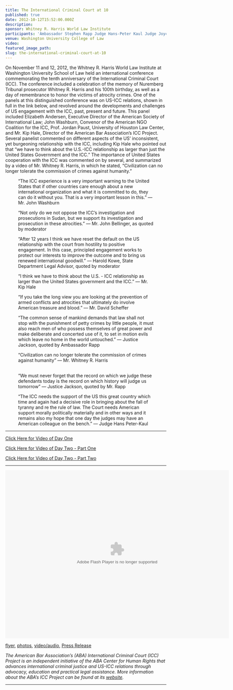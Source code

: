 ```yaml
---
title: The International Criminal Court at 10
published: true
date: 2012-10-12T15:52:00.000Z
description:
sponsor: Whitney R. Harris World Law Institute
participants: 'Ambassador Stephen Rapp Judge Hans-Peter Kaul Judge Joyce Aluoch Ambassador Hans Corell Mr. Kip Hale, Senior Counsel, ABA Center for Human Rights Ms. Betsy Anderson, American Society of International Law Mr. John Washburn, American Coalition for the International Criminal Law Professor Jordan Paust, University of Houston Law Center Professor David Scheffer, Northwestern University School of Law Professor Linda Carter, University of the Pacific-McGeorge School of Law'
venue: Washington University College of Law
video:
featured_image_path:
slug: the-international-criminal-court-at-10
---
```



On November 11 and 12, 2012, the Whitney R. Harris World Law Institute at Washington University School of Law held an international conference commemorating the tenth anniversary of the International Criminal Court (ICC). The conference included a celebration of the memory of Nuremberg Tribunal prosecutor Whitney R. Harris and his 100th birthday, as well as a day of remembrance to honor the victims of atrocity crimes. One of the panels at this distinguished conference was on US-ICC relations, shown in full in the link below, and revolved around the developments and challenges of US engagement with the ICC, past, present and future. This panel included Elizabeth Andersen, Executive Director of the American Society of International Law; John Washburn, Convenor of the American NGO Coalition for the ICC, Prof. Jordan Paust, University of Houston Law Center, and Mr. Kip Hale, Director of the American Bar Association’s ICC Project. Several panelist commented on different aspects of the US’ inconsistent, yet burgeoning relationship with the ICC, including Kip Hale who pointed out that “we have to think about the U.S.-ICC relationship as larger than just the United States Government and the ICC.” The importance of United States cooperation with the ICC was commented on by several, and summarized by a video of Mr. Whitney R. Harris, in which he stated, “Civilization can no longer tolerate the commission of crimes against humanity.”

<figure data-type="quote"><p>&ldquo;The ICC experience is a very important warning to the United States that if other countries care enough about a new international organization and what it is committed to do, they can do it without you. That is a very important lesson in this.&rdquo; &mdash; Mr. John Washburn</p></figure>

<figure data-type="quote"><p>&ldquo;Not only do we not oppose the ICC&rsquo;s investigation and prosecutions in Sudan, but we support its investigation and prosecution in these atrocities.&rdquo; &mdash; Mr. John Bellinger, as quoted by moderator</p><p>&ldquo;After 12 years I think we have reset the default on the US relationship with the court from hostility to positive engagement. In this case, principled engagement works to protect our interests to improve the outcome and to bring us renewed international goodwill.&rdquo; &mdash; Harold Kowe, State Department Legal Advisor, quoted by moderator</p></figure>

<figure data-type="quote"><p>&ldquo;I think we have to think about the U.S. - ICC relationship as larger than the United States government and the ICC.&rdquo; &mdash; Mr. Kip Hale</p></figure>

<figure data-type="quote"><p>&ldquo;If you take the long view you are looking at the prevention of armed conflicts and atrocities that ultimately do involve American treasure and blood.&rdquo; &mdash; Mr. David Scheffer</p></figure>

<figure data-type="quote"><p>&ldquo;The common sense of mankind demands that law shall not stop with the punishment of petty crimes by little people, it must also reach men of who possess themselves of great power and make deliberate and concerted use of it, to set in motion evils which leave no home in the world untouched.&rdquo; &mdash; Justice Jackson, quoted by Ambassador Rapp</p></figure>

<figure data-type="quote">&ldquo;Civilization can no longer tolerate the commission of crimes against humanity&rdquo; &mdash; Mr. Whitney R. Harris<br />&nbsp;</figure>

<figure data-type="quote"><p>&ldquo;We must never forget that the record on which we judge these defendants today is the record on which history will judge us tomorrow&rdquo; &mdash; Justice Jackson, quoted by Mr. Rapp</p></figure>

<figure data-type="quote"><p>&ldquo;The ICC needs the support of the US this great country which time and again had a decisive role in bringing about the fall of tyranny and re the rule of law. The Court needs American support morally politically materially and in other ways and it remains also my hope that one day the judges may have an American colleague on the bench.&rdquo; &mdash; Judge Hans Peter-Kaul</p></figure>

---

[Click Here for Video of Day One](http://mediasite.law.wustl.edu/Mediasite/Play/ed4f9d8543ba408fb47c5ed354fd06dc1d)

[Click Here for Video of Day Two - Part One](http://mediasite.law.wustl.edu/Mediasite/Play/e9ab31d5c6e9475f9e149c399188f6f11d)

[Click Here for Video of Day Two - Part Two](http://mediasite.law.wustl.edu/Mediasite/Play/80d0aad20f31446993a920920834719e1d)

---

<object height="525" width="700"><param name="flashvars" value="offsite=true&amp;lang=en-us&amp;page_show_url=%2Fphotos%2F126209453%40N05%2Fsets%2F72157645686907755%2Fshow%2F&amp;page_show_back_url=%2Fphotos%2F126209453%40N05%2Fsets%2F72157645686907755%2F&amp;set_id=72157645686907755&amp;jump_to=" /><param name="movie" value="https://www.flickr.com/apps/slideshow/show.swf?v=1611612882" /><param name="allowFullScreen" value="true" /><embed type="application/x-shockwave-flash" allowfullscreen="true" flashvars="offsite=true&amp;lang=en-us&amp;page_show_url=%2Fphotos%2F126209453%40N05%2Fsets%2F72157645686907755%2Fshow%2F&amp;page_show_back_url=%2Fphotos%2F126209453%40N05%2Fsets%2F72157645686907755%2F&amp;set_id=72157645686907755&amp;jump_to=" src="https://www.flickr.com/apps/slideshow/show.swf?v=1611612882" height="525" width="700" /></object>

[flyer](http://law.wustl.edu/harris/conferences/ICCat10/ICCposterfinal.pdf), [photos](http://law.wustl.edu/harris/images/PhotoAlbums/ICCat10/index.html), [video/audio](http://mediasite.law.wustl.edu/Mediasite/Play/80d0aad20f31446993a920920834719e1d), [Press Release](http://law.wustl.edu/news/pages.aspx?id=9558)

*The American Bar Association’s (ABA) International Criminal Court (ICC) Project is an independent initiative of the ABA Center for Human Rights that advances international criminal justice and US-ICC relations through advocacy, education and practical legal assistance. More information about the ABA’s ICC Project can be found at its [website](https://www.aba-icc.org/).*

---